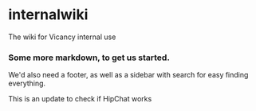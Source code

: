 internalwiki
============

The wiki for Vicancy internal use

### Some more markdown, to get us started.

We'd also need a footer, as well as a sidebar with search for easy finding everything.

This is an update to check if HipChat works
